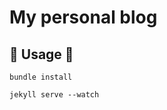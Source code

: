 # My personal blog

## :ribbon: Usage :ribbon:

```
bundle install
```

```
jekyll serve --watch
```
